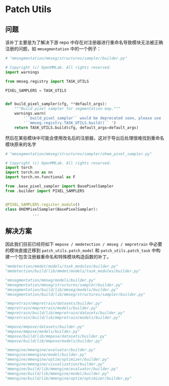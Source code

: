 # Patch Utils

## 问题

该补丁主要是为了解决下游 repo 中存在对注册器进行重命名导致模块无法被正确注册的问题，如 `mmsegmentation` 中的一个例子：

```python
# "mmsegmentation/mmseg/structures/sampler/builder.py"

# Copyright (c) OpenMMLab. All rights reserved.
import warnings

from mmseg.registry import TASK_UTILS

PIXEL_SAMPLERS = TASK_UTILS


def build_pixel_sampler(cfg, **default_args):
    """Build pixel sampler for segmentation map."""
    warnings.warn(
        '``build_pixel_sampler`` would be deprecated soon, please use '
        '``mmseg.registry.TASK_UTILS.build()`` ')
    return TASK_UTILS.build(cfg, default_args=default_args)
```

然后在某些模块中可能会使用改名后的注册器，这对于导出后处理很难找到重命名模块原来的名字

```python
# "mmsegmentation/mmseg/structures/sampler/ohem_pixel_sampler.py"

# Copyright (c) OpenMMLab. All rights reserved.
import torch
import torch.nn as nn
import torch.nn.functional as F

from .base_pixel_sampler import BasePixelSampler
from .builder import PIXEL_SAMPLERS


@PIXEL_SAMPLERS.register_module()
class OHEMPixelSampler(BasePixelSampler):
            ...
```

## 解决方案

因此我们目前已经将如下 `mmpose / mmdetection / mmseg / mmpretrain` 中必要的模块直接迁移到 `patch_utils.patch_model` 和 `patch_utils.patch_task` 中构建一个包含注册器重命名和特殊模块构造函数的补丁。

```python
"mmdetection/mmdet/models/task_modules/builder.py"
"mmdetection/build/lib/mmdet/models/task_modules/builder.py"

"mmsegmentation/mmseg/models/builder.py"
"mmsegmentation/mmseg/structures/sampler/builder.py"
"mmsegmentation/build/lib/mmseg/models/builder.py"
"mmsegmentation/build/lib/mmseg/structures/sampler/builder.py"

"mmpretrain/mmpretrain/datasets/builder.py"
"mmpretrain/mmpretrain/models/builder.py"
"mmpretrain/build/lib/mmpretrain/datasets/builder.py"
"mmpretrain/build/lib/mmpretrain/models/builder.py"

"mmpose/mmpose/datasets/builder.py"
"mmpose/mmpose/models/builder.py"
"mmpose/build/lib/mmpose/datasets/builder.py"
"mmpose/build/lib/mmpose/models/builder.py"

"mmengine/mmengine/evaluator/builder.py"
"mmengine/mmengine/model/builder.py"
"mmengine/mmengine/optim/optimizer/builder.py"
"mmengine/mmengine/visualization/builder.py"
"mmengine/build/lib/mmengine/evaluator/builder.py"
"mmengine/build/lib/mmengine/model/builder.py"
"mmengine/build/lib/mmengine/optim/optimizer/builder.py"
```
